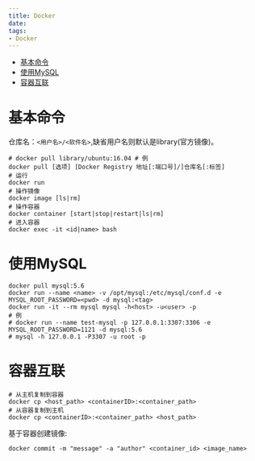 ```yaml
---
title: Docker
date:
tags:
- Docker
---
```


<!-- TOC -->

- [基本命令](#基本命令)
- [使用MySQL](#使用mysql)
- [容器互联](#容器互联)

<!-- /TOC -->

# 基本命令

仓库名：`<用户名>/<软件名>`,缺省用户名则默认是library(官方镜像)。

```shell
# docker pull library/ubuntu:16.04 # 例
docker pull [选项] [Docker Registry 地址[:端口号]/]仓库名[:标签]
# 运行
docker run
# 操作镜像
docker image [ls|rm]
# 操作容器
docker container [start|stop|restart|ls|rm]
# 进入容器
docker exec -it <id|name> bash
```

# 使用MySQL

```shell
docker pull mysql:5.6
docker run --name <name> -v /opt/mysql:/etc/mysql/conf.d -e MYSQL_ROOT_PASSWORD=<pwd> -d mysql:<tag>
docker run -it --rm mysql mysql -h<host> -u<user> -p
# 例
# docker run --name test-mysql -p 127.0.0.1:3307:3306 -e MYSQL_ROOT_PASSWORD=1121 -d mysql:5.6
# mysql -h 127.0.0.1 -P3307 -u root -p
```

# 容器互联

```shell
# 从主机复制到容器
docker cp <host_path> <containerID>:<container_path>
# 从容器复制到主机
docker cp <containerID>:<container_path> <host_path>
```


基于容器创建镜像:

```shell
docker commit -m "message" -a "author" <container_id> <image_name>
```

